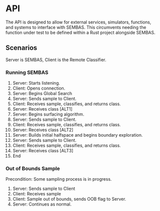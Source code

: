 # API
The API is designed to allow for external services, simulators, functions, and
systems to interface with SEMBAS. This circumvents needing the function under
test to be defined within a Rust project alongside SEMBAS.

## Scenarios
Server is SEMBAS, Client is the Remote Classifier.

### Running SEMBAS
1. Server: Starts listening.
2. Client: Opens connection.
3. Server: Begins Global Search
4. Server: Sends sample to Client.
5. Client: Receives sample, classifies, and returns class.
6. Server: Receives class [ALT1]
7. Server: Begins surfacing algorithm.
8. Server: Sends sample to Client.
9. Client: Receives sample, classifies, and returns class.
10. Server: Receives class [ALT2] 
11. Server: Builds initial halfspace and begins boundary exploration.
12. Server: Sends sample to Client.
13. Client: Receives sample, classifies, and returns class.
14. Server: Receives class [ALT3]
15. End

### Out of Bounds Sample
Precondition: Some sampling process is in progress.
1. Server: Sends sample to Client
2. Client: Receives sample
3. Client: Sample out of bounds, sends OOB flag to Server.
4. Server: Continues as normal.
